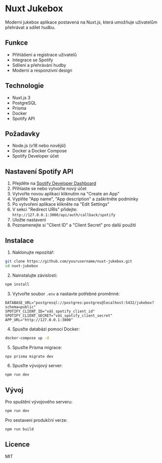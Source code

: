 # Nuxt Jukebox

Moderní jukebox aplikace postavená na Nuxt.js, která umožňuje uživatelům přehrávat a sdílet hudbu.

## Funkce

- Přihlášení a registrace uživatelů
- Integrace se Spotify
- Sdílení a přehrávání hudby
- Moderní a responzivní design

## Technologie

- Nuxt.js 3
- PostgreSQL
- Prisma
- Docker
- Spotify API

## Požadavky

- Node.js (v18 nebo novější)
- Docker a Docker Compose
- Spotify Developer účet

## Nastavení Spotify API

1. Přejděte na [Spotify Developer Dashboard](https://developer.spotify.com/dashboard/)
2. Přihlaste se nebo vytvořte nový účet
3. Vytvořte novou aplikaci kliknutím na "Create an App"
4. Vyplňte "App name", "App description" a zaškrtněte podmínky
5. Po vytvoření aplikace klikněte na "Edit Settings"
6. V sekci "Redirect URIs" přidejte: `http://127.0.0.1:3000/api/auth/callback/spotify`
7. Uložte nastavení
8. Poznamenejte si "Client ID" a "Client Secret" pro další použití

## Instalace

1. Naklonujte repozitář:
```bash
git clone https://github.com/yourusername/nuxt-jukebox.git
cd nuxt-jukebox
```

2. Nainstalujte závislosti:
```bash
npm install
```

3. Vytvořte soubor `.env` a nastavte potřebné proměnné:
```env
DATABASE_URL="postgresql://postgres:postgres@localhost:5432/jukebox?schema=public"
SPOTIFY_CLIENT_ID="váš_spotify_client_id"
SPOTIFY_CLIENT_SECRET="váš_spotify_client_secret"
APP_URL="http://127.0.0.1:3000"
```

4. Spusťte databázi pomocí Docker:
```bash
docker-compose up -d
```

5. Spusťte Prisma migrace:
```bash
npx prisma migrate dev
```

6. Spusťte vývojový server:
```bash
npm run dev
```

## Vývoj

Pro spuštění vývojového serveru:
```bash
npm run dev
```

Pro sestavení produkční verze:
```bash
npm run build
```

## Licence

MIT
